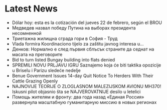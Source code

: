 # Latest News
-  Dólar hoy: esta es la cotización del jueves 22 de febrero, según el BROU
-  Медведев назвал победу Путина на выборах президента несомненной
-  Триетажна жилищна сграда гори в София - Труд
-  Vlada formira Koordinaciono tijelo za zaštitu javnog interesa u...
-  Денков: Нормално е след първия сблъсък страните да седнат на масата на преговорите
-  Bid to turn listed Bungay building into flats denied
-  SPREMILI NOVU PRLJAVU IGRU Saznajemo koja će biti taktika opozicije u Briselu i Parizu sledeće nedelje
-  Benue Government Issues 14-day Quit Notice To Herders With Their Cattle Grazing Openly
-  NAJNOVIJE TEORIJE O ZLOGLASNOM MALEZIJSKOM AVIONU MH370! Iskusni pilot objasnio šta se NAJVEROVATNIJE desilo u letelici
-  Помощь жителям и фронту: два года назад «Единая Россия» развернула масштабную гуманитарную миссию в новых регионах
